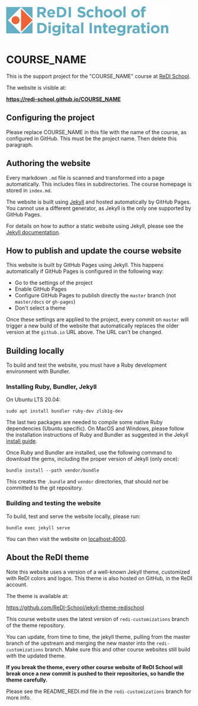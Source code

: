![ReDI](redi_banner.png)

# COURSE_NAME

This is the support project for the "COURSE_NAME" course at [ReDI School](https://www.redi-school.org).

The website is visible at:

  **https://redi-school.github.io/COURSE_NAME**

## Configuring the project

Please replace COURSE_NAME in this file with the name of the course, as configured in GitHub.
This must be the project name. Then delete this paragraph.

## Authoring the website

Every markdown `.md` file is scanned and transformed into a page automatically.
This includes files in subdirectories. The course homepage is stored in `index.md`.

The website is built using [Jekyll](https://jekyllrb.com) and hosted automatically by GitHub Pages.
You cannot use a different generator, as Jekyll is the only one supported by GitHub Pages.

For details on how to author a static website using Jekyll, please see
the [Jekyll documentation](https://jekyllrb.com/docs).

## How to publish and update the course website

This website is built by GitHub Pages using Jekyll. This happens automatically
if GitHub Pages is configured in the following way:

- Go to the settings of the project
- Enable GitHub Pages
- Configure GitHub Pages to publish directly the `master` branch (not `master/docs` or `gh-pages`)
- Don't select a theme

Once these settings are applied to the project, every commit on `master` will trigger
a new build of the website that automatically replaces the older version
at the `github.io` URL above. The URL can't be changed.

## Building locally

To build and test the website, you must have a Ruby development environment with Bundler.

### Installing Ruby, Bundler, Jekyll

On Ubuntu LTS 20.04:

```
sudo apt install bundler ruby-dev zlib1g-dev
```

The last two packages are needed to compile some native Ruby dependencies (Ubuntu specific).
On MacOS and Windows, please follow the installation instructions of Ruby and Bundler
as suggested in the Jekyll [install guide](https://jekyllrb.com/docs/installation).

Once Ruby and Bundler are installed, use the following command to download the gems,
including the proper version of Jekyll (only once):

```
bundle install --path vendor/bundle
```

This creates the `.bundle` and `vendor` directories, that should *not* be committed to the git repository.

### Building and testing the website

To build, test and serve the website locally, please run:

```
bundle exec jekyll serve
```

You can then visit the website on [localhost:4000](http://localhost:4000).

## About the ReDI theme

Note this website uses a version of a well-known Jekyll theme, customized with ReDI colors and logos.
This theme is also hosted on GitHub, in the ReDI account.

The theme is available at:

  https://github.com/ReDI-School/jekyll-theme-redischool

This course website uses the latest version of `redi-customizations` branch of the theme repository.

You can update, from time to time, the jekyll theme, pulling from the master
branch of the upstream and merging the new master into the `redi-customizations` branch.
Make sure this and other course websites still build with the updated theme.

**If you break the theme, every other course website of ReDI School will break
once a new commit is pushed to their repositories, so handle the theme carefully.**

Please see the README_REDI.md file in the `redi-customizations` branch for more info.
